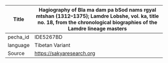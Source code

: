 |Title | Hagiography of Bla ma dam pa bSod nams rgyal mtshan (1312–1375); Lamdre Lobshe, vol. ka, title no. 18, from the chronological biographies of the Lamdre lineage masters 
| --- | --- 
|pecha_id | IDE5267BD
|language | Tibetan Variant
|Source | https://sakyaresearch.org